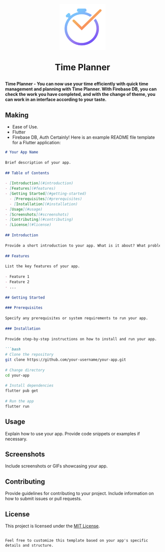 <p align="center"><img src="./time-planner-logo/tm-mobile-logo.png" align="center" width="150"></p>

 
# <p align="center"> Time Planner  </p>
 <b>Time Planner - You can now use your time efficiently with quick time management and planning with Time Planner. With Firebase DB, you can check the work you have completed, and with the change of theme, you can work in an interface according to your taste.</b>
 

 
## Making
- Ease of Use.
- Flutter
- Firebase DB, Auth
Certainly! Here is an example README file template for a Flutter application:

```markdown
# Your App Name

Brief description of your app.

## Table of Contents

- [Introduction](#introduction)
- [Features](#features)
- [Getting Started](#getting-started)
  - [Prerequisites](#prerequisites)
  - [Installation](#installation)
- [Usage](#usage)
- [Screenshots](#screenshots)
- [Contributing](#contributing)
- [License](#license)

## Introduction

Provide a short introduction to your app. What is it about? What problems does it solve?

## Features

List the key features of your app.

- Feature 1
- Feature 2
- ...

## Getting Started

### Prerequisites

Specify any prerequisites or system requirements to run your app.

### Installation

Provide step-by-step instructions on how to install and run your app.

```bash
# Clone the repository
git clone https://github.com/your-username/your-app.git

# Change directory
cd your-app

# Install dependencies
flutter pub get

# Run the app
flutter run
```

## Usage

Explain how to use your app. Provide code snippets or examples if necessary.

## Screenshots

Include screenshots or GIFs showcasing your app.

## Contributing

Provide guidelines for contributing to your project. Include information on how to submit issues or pull requests.

## License

This project is licensed under the [MIT License](LICENSE).
```

Feel free to customize this template based on your app's specific details and structure.
  

